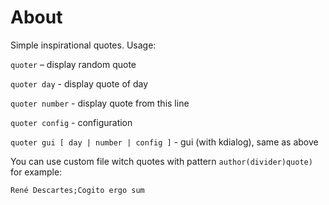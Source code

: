 # About

Simple inspirational quotes. Usage:

`quoter` – display random quote

`quoter day` - display quote of day

`quoter number` - display quote from this line

`quoter config` - configuration

`quoter gui [ day | number | config ]` - gui (with kdialog), same as above

You can use custom file witch quotes with pattern `author(divider)quote)` for example:
```
René Descartes;Cogito ergo sum
```
